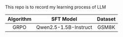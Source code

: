 This repo is to record my learning process of LLM

| Algorithm | SFT Model | Dataset |
| :---: | :---: | :---: |
| GRPO | Qwen2.5-1.5B-Instruct | GSM8K |
